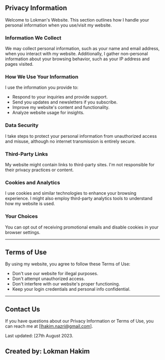 ## Privacy Information

Welcome to Lokman's Website. This section outlines how I handle your personal information when you use/visit my website.

### Information We Collect

We may collect personal information, such as your name and email address, when you interact with my website. Additionally, I gather non-personal information about your browsing behavior, such as your IP address and pages visited.

### How We Use Your Information

I use the information you provide to:

- Respond to your inquiries and provide support.
- Send you updates and newsletters if you subscribe.
- Improve my website's content and functionality.
- Analyze website usage for insights.

### Data Security

I take steps to protect your personal information from unauthorized access and misuse, although no internet transmission is entirely secure.

### Third-Party Links

My website might contain links to third-party sites. I'm not responsible for their privacy practices or content.

### Cookies and Analytics

I use cookies and similar technologies to enhance your browsing experience. I might also employ third-party analytics tools to understand how my website is used.

### Your Choices

You can opt out of receiving promotional emails and disable cookies in your browser settings.

---

## Terms of Use

By using my website, you agree to follow these Terms of Use:

- Don't use our website for illegal purposes.
- Don't attempt unauthorized access.
- Don't interfere with our website's proper functioning.
- Keep your login credentials and personal info confidential.

---

## Contact Us

If you have questions about our Privacy Information or Terms of Use, you can reach me at [lhakim.nazri@gmail.com].

Last updated: [27th August 2023.

## Created by: Lokman Hakim
